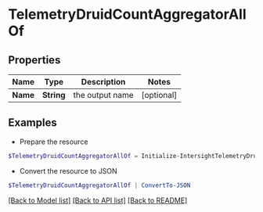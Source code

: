 # TelemetryDruidCountAggregatorAllOf
## Properties

Name | Type | Description | Notes
------------ | ------------- | ------------- | -------------
**Name** | **String** | the output name | [optional] 

## Examples

- Prepare the resource
```powershell
$TelemetryDruidCountAggregatorAllOf = Initialize-IntersightTelemetryDruidCountAggregatorAllOf  -Name null
```

- Convert the resource to JSON
```powershell
$TelemetryDruidCountAggregatorAllOf | ConvertTo-JSON
```

[[Back to Model list]](../README.md#documentation-for-models) [[Back to API list]](../README.md#documentation-for-api-endpoints) [[Back to README]](../README.md)

